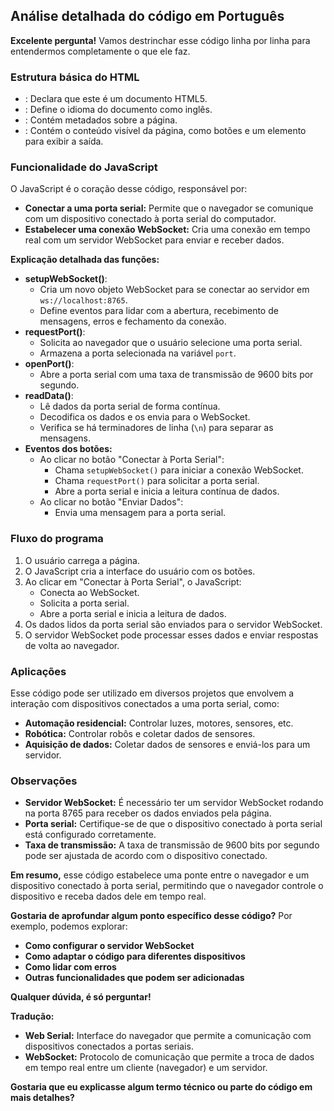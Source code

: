 ## Análise detalhada do código em Português

**Excelente pergunta!** Vamos destrinchar esse código linha por linha para entendermos completamente o que ele faz.

### Estrutura básica do HTML
* **<!DOCTYPE html>**: Declara que este é um documento HTML5.
* **<html lang="en">**: Define o idioma do documento como inglês.
* **<head>**: Contém metadados sobre a página.
* **<body>**: Contém o conteúdo visível da página, como botões e um elemento para exibir a saída.

### Funcionalidade do JavaScript
O JavaScript é o coração desse código, responsável por:
* **Conectar a uma porta serial:** Permite que o navegador se comunique com um dispositivo conectado à porta serial do computador.
* **Estabelecer uma conexão WebSocket:** Cria uma conexão em tempo real com um servidor WebSocket para enviar e receber dados.

**Explicação detalhada das funções:**
* **setupWebSocket()**:
    * Cria um novo objeto WebSocket para se conectar ao servidor em `ws://localhost:8765`.
    * Define eventos para lidar com a abertura, recebimento de mensagens, erros e fechamento da conexão.
* **requestPort()**:
    * Solicita ao navegador que o usuário selecione uma porta serial.
    * Armazena a porta selecionada na variável `port`.
* **openPort()**:
    * Abre a porta serial com uma taxa de transmissão de 9600 bits por segundo.
* **readData()**:
    * Lê dados da porta serial de forma contínua.
    * Decodifica os dados e os envia para o WebSocket.
    * Verifica se há terminadores de linha (`\n`) para separar as mensagens.
* **Eventos dos botões:**
    * Ao clicar no botão "Conectar à Porta Serial":
        * Chama `setupWebSocket()` para iniciar a conexão WebSocket.
        * Chama `requestPort()` para solicitar a porta serial.
        * Abre a porta serial e inicia a leitura contínua de dados.
    * Ao clicar no botão "Enviar Dados":
        * Envia uma mensagem para a porta serial.

### Fluxo do programa
1. O usuário carrega a página.
2. O JavaScript cria a interface do usuário com os botões.
3. Ao clicar em "Conectar à Porta Serial", o JavaScript:
    * Conecta ao WebSocket.
    * Solicita a porta serial.
    * Abre a porta serial e inicia a leitura de dados.
4. Os dados lidos da porta serial são enviados para o servidor WebSocket.
5. O servidor WebSocket pode processar esses dados e enviar respostas de volta ao navegador.

### Aplicações
Esse código pode ser utilizado em diversos projetos que envolvem a interação com dispositivos conectados a uma porta serial, como:
* **Automação residencial:** Controlar luzes, motores, sensores, etc.
* **Robótica:** Controlar robôs e coletar dados de sensores.
* **Aquisição de dados:** Coletar dados de sensores e enviá-los para um servidor.

### Observações
* **Servidor WebSocket:** É necessário ter um servidor WebSocket rodando na porta 8765 para receber os dados enviados pela página.
* **Porta serial:** Certifique-se de que o dispositivo conectado à porta serial está configurado corretamente.
* **Taxa de transmissão:** A taxa de transmissão de 9600 bits por segundo pode ser ajustada de acordo com o dispositivo conectado.

**Em resumo,** esse código estabelece uma ponte entre o navegador e um dispositivo conectado à porta serial, permitindo que o navegador controle o dispositivo e receba dados dele em tempo real.

**Gostaria de aprofundar algum ponto específico desse código?** Por exemplo, podemos explorar:
* **Como configurar o servidor WebSocket**
* **Como adaptar o código para diferentes dispositivos**
* **Como lidar com erros**
* **Outras funcionalidades que podem ser adicionadas**

**Qualquer dúvida, é só perguntar!** 

**Tradução:**
* **Web Serial:** Interface do navegador que permite a comunicação com dispositivos conectados a portas seriais.
* **WebSocket:** Protocolo de comunicação que permite a troca de dados em tempo real entre um cliente (navegador) e um servidor.

**Gostaria que eu explicasse algum termo técnico ou parte do código em mais detalhes?**
